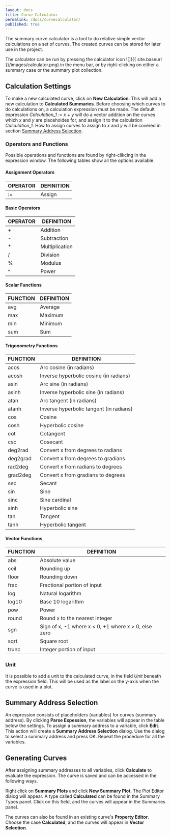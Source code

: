 ```yaml
---
layout: docs
title: Curve Calculator
permalink: /docs/curvecalculator/
published: true
---
```


The summary curve calculator is a tool to do relative simple vector calculations on a set of curves. The created curves can be stored for later use in the project.

The calculator can be run by pressing the calculator icon ![]({{ site.baseurl }}/images/calculator.png) in the menu bar, or by right-clicking on either a summary case or the summary plot collection.

## Calculation Settings
To make a new calculated curve, click on **New Calculation**. This will add a new calculation to **Calculated Summaries**. Before choosing which curves to do calculations on, a calculation expression must be made. The default expression *Calculation_1 := x + y* will do a vector addition on the curves which *x* and *y* are placeholdes for, and assign it to the calculation *Calculation_1*. How to assign curves to assign to *x* and *y* will be covered in section [Summary Address Selection](#summaryAddressSelection). 

### Operators and Functions
Possible operations and functions are found by right-clikcing in the expression window. The following tables show all the options available.

#### Assignment Operators

| OPERATOR | DEFINITION            |
|----------|-----------------------|
|  :=      | Assign                |

#### Basic Operators

| OPERATOR | DEFINITION      |
|----------|-----------------|
|  +       | Addition        |
|  -       | Subtraction     |
|  *       | Multiplication  |
|  /       | Division        |
|  %       | Modulus         |
|  ^       | Power           |

#### Scalar Functions

| FUNCTION | DEFINITION  |
|----------|-------------|
| avg      | Average     |
| max      | Maximum     |
| min      | Minimum     |
| sum      | Sum         |

#### Trigonometry Functions

| FUNCTION | DEFINITION                              |
|----------|-----------------------------------------|
| acos     | Arc cosine (in radians)                 |
| acosh    | Inverse hyperbolic cosine (in radians)  |
| asin     | Arc sine (in radians)                   |
| asinh    | Inverse hyperbolic sine (in radians)    |
| atan     | Arc tangent (in radians)                |
| atanh    | Inverse hyperbolic tangent (in radians) |
| cos      | Cosine                                  |
| cosh     | Hyperbolic cosine                       |
| cot      | Cotangent                               |
| csc      | Cosecant                                |
| deg2rad  | Convert x from degrees to radians       |
| deg2grad | Convert x from degrees to gradians      |
| rad2deg  | Convert x from radians to degrees       |
| grad2deg | Convert x from gradians to degrees      |
| sec      | Secant                                  |
| sin      | Sine                                    |
| sinc     | Sine cardinal                           |
| sinh     | Hyperbolic sine                         |
| tan      | Tangent                                 |
| tanh     | Hyperbolic tangent                      |

#### Vector Functions

| FUNCTION | DEFINITION                                              |
|----------|---------------------------------------------------------|
| abs      | Absolute value                                          |
| ceil     | Rounding up                                             |
| floor    | Rounding down                                           |
| frac     | Fractional portion of input                             |
| log      | Natural logarithm                                       |
| log10    | Base 10 logarithm                                       |
| pow      | Power                                                   |
| round    | Round x to the nearest integer                          |
| sgn      | Sign of x, -1 where x < 0, +1 where x > 0, else zero    |
| sqrt     | Square root                                             |
| trunc    | Integer portion of input                                |

### Unit
It is possible to add a unit to the calculated curve, in the field *Unit* beneath the expression field. This will be used as the label on the y-axis when the curve is used in a plot.

## <a name=summaryAddressSelection> Summary Address Selection </a>
An expression consists of placeholders (variables) for curves (summary address). By clicking **Parse Expession**, the variables will appear in the table below the settings. To assign a summary address to a variable, click **Edit**. This action will create a **Summary Address Selection** dialog. Use the dialog to select a summary address and press OK. Repeat the procedure for all the variables.

## Generating Curves
After assigning summary addresses to all variables, click **Calculate** to evaluate the expression. The curve is saved and can be accessed in the following ways.

Right click on **Summary Plots** and click **New Summary Plot**. The Plot Editor dialog will appear. A type called **Calculated** can be found in the Summary Types panel. Click on this field, and the curves will appear in the Summaries panel.

The curves can also be found in an existing curve's **Property Editor**. Choose the case **Calculated**, and the curves will appear in **Vector Selection**.
